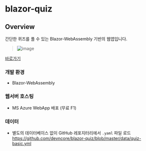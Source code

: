 # blazor-quiz

## Overview

간단한 퀴즈를 풀 수 있는 Blazor-WebAssembly 기반의 웹앱입니다.

> ![image](https://user-images.githubusercontent.com/52397976/129287383-de3e1e1d-1b41-46e5-8755-ecf2ee78c12f.png)


[바로가기](https://blazor-quiz.azurewebsites.net/Quiz)

### 개발 환경
- Blazor-WebAssembly

### 웹서버 호스팅
- MS Azure WebApp 배포 (무료 F1)

### 데이터
- 별도의 데이터베이스 없이 GitHub 레포지터리에서 `.yaml` 파일 로드  
  https://github.com/devncore/blazor-quiz/blob/master/data/quiz-basic.yml






